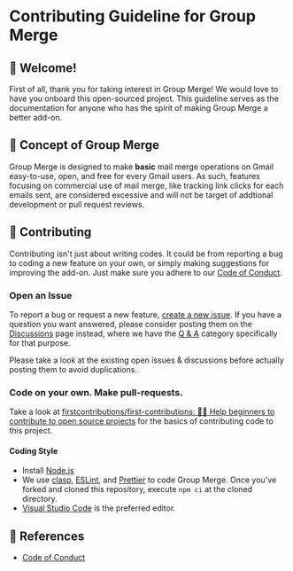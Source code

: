# Contributing Guideline for Group Merge

## 🎉 Welcome!

First of all, thank you for taking interest in Group Merge! We would love to have you onboard this open-sourced project. This guideline serves as the documentation for anyone who has the spirit of making Group Merge a better add-on.

## 💬 Concept of Group Merge

Group Merge is designed to make **basic** mail merge operations on Gmail easy-to-use, open, and free for every Gmail users. As such, features focusing on commercial use of mail merge, like tracking link clicks for each emails sent, are considered excessive and will not be target of addtional development or pull request reviews.

## 📝 Contributing

Contributing isn't just about writing codes. It could be from reporting a bug to coding a new feature on your own, or simply making suggestions for improving the add-on. Just make sure you adhere to our [Code of Conduct](https://github.com/ttsukagoshi/mail-merge-for-gmail/blob/main/docs/CODE_OF_CONDUCT.md).

### Open an Issue

To report a bug or request a new feature, [create a new issue](https://github.com/ttsukagoshi/mail-merge-for-gmail/issues/new/choose). If you have a question you want answered, please consider posting them on the [Discussions](https://github.com/ttsukagoshi/mail-merge-for-gmail/discussions) page instead, where we have the [Q & A](https://github.com/ttsukagoshi/mail-merge-for-gmail/discussions/categories/q-a) category specifically for that purpose.

Please take a look at the existing open issues & discussions before actually posting them to avoid duplications.

### Code on your own. Make pull-requests.

Take a look at [firstcontributions/first-contributions: 🚀✨ Help beginners to contribute to open source projects](https://github.com/firstcontributions/first-contributions) for the basics of contributing code to this project.

#### Coding Style

- Install [Node.js](https://nodejs.org/)
- We use [clasp](https://github.com/google/clasp), [ESLint](https://eslint.org/), and [Prettier](https://prettier.io/) to code Group Merge. Once you've forked and cloned this repository, execute `npm ci` at the cloned directory.
- [Visual Studio Code](https://code.visualstudio.com/) is the preferred editor.

## 📗 References

- [Code of Conduct](https://github.com/ttsukagoshi/mail-merge-for-gmail/blob/main/docs/CODE_OF_CONDUCT.md)
